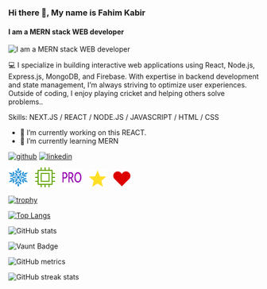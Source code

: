 ### Hi there 👋, My name is Fahim Kabir
#### I am a MERN stack WEB developer
![I am a MERN stack WEB developer](https://media.licdn.com/dms/image/v2/D5616AQFNub8hiYxZoA/profile-displaybackgroundimage-shrink_350_1400/profile-displaybackgroundimage-shrink_350_1400/0/1731083728820?e=1749081600&v=beta&t=tRV1g_dkpmKUHv_gBNRoe2cru_4ZGsfScdPcd20-e1M)

💻 I specialize in building interactive web applications using React, Node.js, Express.js, MongoDB, and Firebase. With expertise in backend development and state management, I’m always striving to optimize user experiences. Outside of coding, I enjoy playing cricket and helping others solve problems..

Skills: NEXT.JS / REACT / NODE.JS / JAVASCRIPT / HTML / CSS

- 🔭 I’m currently working on this REACT. 
- 🌱 I’m currently learning MERN 


[<img src='https://cdn.jsdelivr.net/npm/simple-icons@3.0.1/icons/github.svg' alt='github' height='40'>](https://github.com/web-pro-fahimkabir1)  [<img src='https://cdn.jsdelivr.net/npm/simple-icons@3.0.1/icons/linkedin.svg' alt='linkedin' height='40'>](https://www.linkedin.com/in/www.linkedin.com/in/fahim-kabir-3b6a66153/)  

<a href='https://archiveprogram.github.com/'><img src='https://raw.githubusercontent.com/acervenky/animated-github-badges/master/assets/acbadge.gif' width='40' height='40'></a> <a href='https://docs.github.com/en/developers'><img src='https://raw.githubusercontent.com/acervenky/animated-github-badges/master/assets/devbadge.gif' width='40' height='40'></a> <a href='https://github.com/pricing'><img src='https://raw.githubusercontent.com/acervenky/animated-github-badges/master/assets/pro.gif' width='40' height='40'></a> <a href='https://stars.github.com/'><img src='https://raw.githubusercontent.com/acervenky/animated-github-badges/master/assets/starbadge.gif' width='35' height='35'></a> <a href='https://docs.github.com/en/github/supporting-the-open-source-community-with-github-sponsors'><img src='https://raw.githubusercontent.com/acervenky/animated-github-badges/master/assets/sponsorbadge.gif' width='35' height='35'></a> 

[![trophy](https://github-profile-trophy.vercel.app/?username=web-pro-fahimkabir1)](https://github.com/ryo-ma/github-profile-trophy)

[![Top Langs](https://github-readme-stats.vercel.app/api/top-langs/?username=web-pro-fahimkabir1)](https://github.com/anuraghazra/github-readme-stats)

![GitHub stats](https://github-readme-stats.vercel.app/api?username=web-pro-fahimkabir1&show_icons=true&count_private=true)  

![Vaunt Badge](https://api.vaunt.dev/v1/github/entities/web-pro-fahimkabir1/contributions?format=svg&private=true)  

![GitHub metrics](https://metrics.lecoq.io/web-pro-fahimkabir1)  

![GitHub streak stats](https://streak-stats.demolab.com/?user=web-pro-fahimkabir1)  

